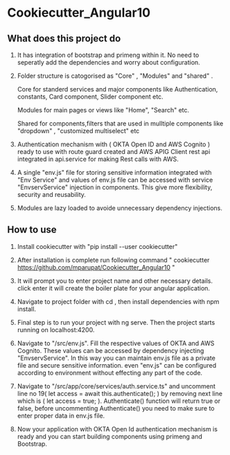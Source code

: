 # Cookiecutter_Angular10

## What does this project do

1. It has integration of bootstrap and primeng within it. No need to seperatly add the dependencies and worry about configuration.
2. Folder structure is catogorised as "Core" , "Modules" and "shared" .

   Core for standerd services and major components like Authentication, constants, Card component, Slider component etc.
   
   Modules for main pages or views like "Home", "Search" etc.
   
   Shared for components,filters that are used in mulltiple components like "dropdown" , "customized multiselect" etc  
3. Authentication mechanism with ( OKTA Open ID and AWS Cognito ) ready to use with route guard created and AWS APIG Client rest api integrated in api.service for making Rest calls with AWS.

4. A single "env.js" file for storing sensitive information integrated with "Env Service" and values of env.js file can be accessed with service "EnvservService" injection in components. This give more flexibility, security and reusability.

5. Modules are lazy loaded to avoide unnecessary dependency injections.

## How to use
1. Install cookiecutter with "pip install --user cookiecutter"

2. After installation is complete run following command " cookiecutter https://github.com/mparupat/Cookiecutter_Angular10 "

3. It will prompt you to enter project name and other necessary details. click enter it will create the boiler plate for your angular application.

4. Navigate to project folder with cd <project name>, then install dependencies with npm install.
  
5. Final step is to run your project with ng serve. Then the project starts running on localhost:4200.

6. Navigate to "<project name>/src/env.js". Fill the respective values of OKTA and AWS Cognito. These values can be accessed by dependency injecting "EnvservService". In this way you can maintain env.js file as a private file and secure sensitive information. even "env.js" can be configured according to environment without effecting any part of the code.
  
7. Navigate to "<project Name>/src/app/core/services/auth.service.ts" and uncomment line no 19( let access = await this.authenticate(); ) by removing next line which is ( let access = true; ). Authenticate() function will return true or false, before uncommenting Authenticate() you need to make sure to enter proper data in env.js file.

8. Now your application with OKTA Open Id authentication mechanism is ready and you can start building components using primeng and Bootstrap.
